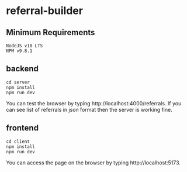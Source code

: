 # referral-builder

## Minimum Requirements

```
NodeJS v18 LTS
NPM v9.8.1
```

## backend

```
cd server
npm install
npm run dev
```

You can test the browser by typing http://localhost:4000/referrals. If you can see list of referrals in json format then the server is working fine.

## frontend

```
cd client
npm install
npm run dev
```

You can access the page on the browser by typing http://localhost:5173.
